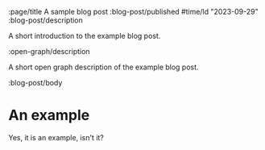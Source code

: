 :page/title A sample blog post
:blog-post/published #time/ld "2023-09-29"
:blog-post/description

A short introduction to the example blog post.

:open-graph/description

A short open graph description of the example blog post.

:blog-post/body

# An example

Yes, it is an example, isn't it?
